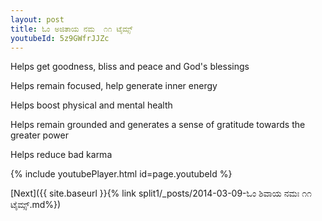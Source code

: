 ```yaml
---
layout: post
title: ಓಂ ಅಜಿತಾಯ ನಮ  ೧೧ ಟೈಮ್ಸ್
youtubeId: 5z9GWfrJJZc
---
```

 
 
Helps get goodness, bliss and peace and God's blessings
 
Helps remain focused, help generate inner energy 
 
Helps boost physical and mental health 
 
Helps remain grounded and generates a sense of gratitude towards the greater power 
 
Helps reduce bad karma
 
 
 
 


{% include youtubePlayer.html id=page.youtubeId %}
 
[Next]({{ site.baseurl }}{% link  split1/_posts/2014-03-09-ಓಂ ಶಿವಾಯ ನಮಃ ೧೧ ಟೈಮ್ಸ್.md%})
 
